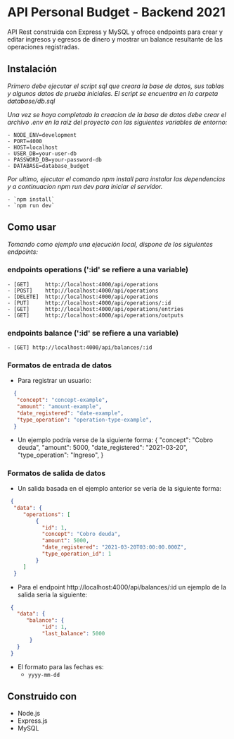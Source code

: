 # API Personal Budget - Backend 2021  

API Rest construida con Express y MySQL y ofrece endpoints para crear y editar ingresos y egresos de dinero y mostrar un balance resultante de las
operaciones registradas.

## Instalación

_Primero debe ejecutar el script sql que creara la base de datos, sus tablas y algunos datos de prueba iniciales. El script se encuentra en la carpeta database/db.sql_

_Una vez se haya completado la creacion de la basa de datos debe crear el archivo .env en la raiz del proyecto con las siguientes variables de entorno:_

```
- NODE_ENV=development
- PORT=4000
- HOST=localhost
- USER_DB=your-user-db
- PASSWORD_DB=your-password-db
- DATABASE=database_budget
```
_Por ultimo, ejecutar el comando npm install para instalar las dependencias y a continuacion npm run dev para iniciar el servidor._
```
- `npm install`
- `npm run dev`
```
## Como usar

_Tomando como ejemplo una ejecución local, dispone de los siguientes endpoints:_

### endpoints operations (':id' se refiere a una variable)
```
- [GET]     http://localhost:4000/api/operations
- [POST]    http://localhost:4000/api/operations
- [DELETE]  http://localhost:4000/api/operations
- [PUT]     http://localhost:4000/api/operations/:id
- [GET]     http://localhost:4000/api/operations/entries
- [GET]     http://localhost:4000/api/operations/outputs
```
### endpoints balance (':id' se refiere a una variable)
```
- [GET] http://localhost:4000/api/balances/:id
```
### Formatos de entrada de datos

- Para registrar un usuario:
```json
  {
   "concept": "concept-example",
   "amount": "amount-example",
   "date_registered": "date-example",
   "type_operation": "operation-type-example",
  }
 ```
    
- Un ejemplo podría verse de la siguiente forma:
  {
   "concept": "Cobro deuda",
   "amount": 5000,
   "date_registered": "2021-03-20",
   "type_operation": "Ingreso",
  }

### Formatos de salida de datos

- Un salida basada en el ejemplo anterior se vería de la siguiente forma:
  
 ```json
  {
   "data": {
      "operations": [
          {
            "id": 1,
            "concept": "Cobro deuda",
            "amount": 5000,
            "date_registered": "2021-03-20T03:00:00.000Z",
            "type_operation_id": 1
          }
      ]
   }
  ```
 - Para el endpoint http://localhost:4000/api/balances/:id un ejemplo de la salida seria la siguiente: 
 ```json
  { 
    "data": {
       "balance": {
            "id": 1,
            "last_balance": 5000
        }
    }
  }
  ```
- El formato para las fechas es:
  - `yyyy-mm-dd`

## Construido con

- Node.js
- Express.js
- MySQL
